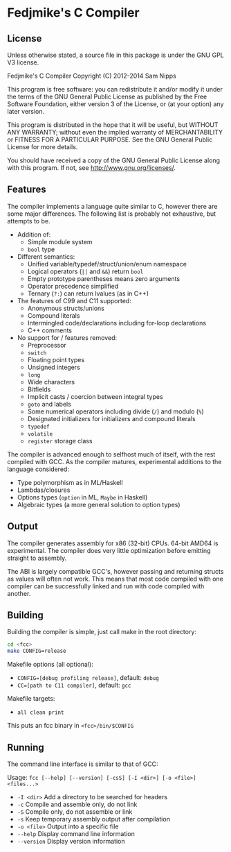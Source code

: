 Fedjmike's C Compiler
=====================

License
-------

Unless otherwise stated, a source file in this package is under the GNU GPL V3 license.

Fedjmike's C Compiler Copyright (C) 2012-2014 Sam Nipps

This program is free software: you can redistribute it and/or modify it under the terms of the GNU General Public License as published by the Free Software Foundation, either version 3 of the License, or (at your option) any later version.

This program is distributed in the hope that it will be useful, but WITHOUT ANY WARRANTY; without even the implied warranty of MERCHANTABILITY or FITNESS FOR A PARTICULAR PURPOSE. See the GNU General Public License for more details. 

You should have received a copy of the GNU General Public License along with this program. If not, see http://www.gnu.org/licenses/.

Features
--------

The compiler implements a language quite similar to C, however there are some major differences. The following list is probably not exhaustive, but attempts to be.

- Addition of:
  - Simple module system
  - `bool` type
- Different semantics:
  - Unified variable/typedef/struct/union/enum namespace
  - Logical operators (`||` and `&&`) return `bool`
  - Empty prototype parentheses means zero arguments
  - Operator precedence simplified
  - Ternary (`?:`) can return lvalues (as in C++)
- The features of C99 and C11 supported:
  - Anonymous structs/unions
  - Compound literals
  - Intermingled code/declarations including for-loop declarations
  - C++ comments
- No support for / features removed:
  - Preprocessor
  - `switch`
  - Floating point types
  - Unsigned integers
  - `long`
  - Wide characters
  - Bitfields
  - Implicit casts / coercion between integral types
  - `goto` and labels
  - Some numerical operators including divide (`/`) and modulo (`%`)
  - Designated initializers for initializers and compound literals
  - `typedef`
  - `volatile`
  - `register` storage class

The compiler is advanced enough to selfhost much of itself, with the rest compiled with GCC. As the compiler matures, experimental additions to the language considered:

- Type polymorphism as in ML/Haskell
- Lambdas/closures
- Options types (`option` in ML, `Maybe` in Haskell)
- Algebraic types (a more general solution to option types)

Output
------

The compiler generates assembly for x86 (32-bit) CPUs. 64-bit AMD64 is experimental. The compiler does very little optimization before emitting straight to assembly.

The ABI is largely compatible GCC's, however passing and returning structs as values will often not work. This means that most code compiled with one compiler can be successfully linked and run with code compiled with another.

Building
--------

Building the compiler is simple, just call make in the root directory:

```bash
cd <fcc>
make CONFIG=release
```

Makefile options (all optional):
- `CONFIG=[debug profiling release]`, default: `debug`
- `CC=[path to C11 compiler]`, default: `gcc`

Makefile targets:
- `all clean print`

This puts an fcc binary in `<fcc>/bin/$CONFIG`

Running
-------

The command line interface is similar to that of GCC:

Usage: `fcc [--help] [--version] [-csS] [-I <dir>] [-o <file>] <files...>`
- `-I <dir>`   Add a directory to be searched for headers
- `-c`         Compile and assemble only, do not link
- `-S`         Compile only, do not assemble or link
- `-s`         Keep temporary assembly output after compilation
- `-o <file>`  Output into a specific file
- `--help`     Display command line information
- `--version`  Display version information
